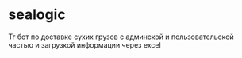 # sealogic
Тг бот по доставке сухих грузов с админской и пользовательской частью и загрузкой информации через excel
